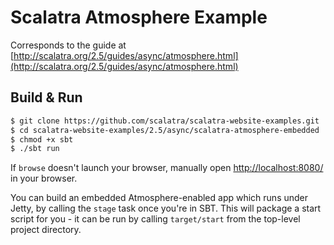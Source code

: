 # Scalatra Atmosphere Example #

Corresponds to the guide at [http://scalatra.org/2.5/guides/async/atmosphere.html](http://scalatra.org/2.5/guides/async/atmosphere.html)

## Build & Run ##

```sh
$ git clone https://github.com/scalatra/scalatra-website-examples.git
$ cd scalatra-website-examples/2.5/async/scalatra-atmosphere-embedded
$ chmod +x sbt
$ ./sbt run
```

If `browse` doesn't launch your browser, manually open [http://localhost:8080/](http://localhost:8080/) in your browser.

You can build an embedded Atmosphere-enabled app which runs under Jetty, by
calling the `stage` task once you're in SBT. This will package a start script
for you - it can be run by calling `target/start` from the top-level project
directory.

